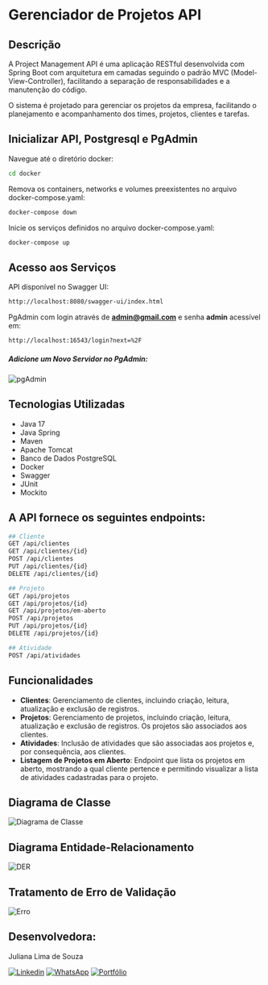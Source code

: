 # Gerenciador de Projetos API

## Descrição

A Project Management API é uma aplicação RESTful desenvolvida com Spring Boot com arquitetura em camadas seguindo o padrão MVC (Model-View-Controller), facilitando a separação de responsabilidades e a manutenção do código. 

O sistema é projetado para gerenciar os projetos da empresa, facilitando o planejamento e acompanhamento dos times, projetos, clientes e tarefas.


## Inicializar API, Postgresql e PgAdmin
Navegue até o diretório docker:
```bash
cd docker
```
Remova os containers, networks e volumes preexistentes no arquivo docker-compose.yaml:
```bash
docker-compose down
```
Inicie os serviços definidos no arquivo docker-compose.yaml:
```bash
docker-compose up
```

## Acesso aos Serviços 
API disponível no Swagger UI:
```bash
http://localhost:8080/swagger-ui/index.html
```
PgAdmin com login através de **admin@gmail.com** e senha **admin** acessível em:
```bash
http://localhost:16543/login?next=%2F
```
##### Adicione um Novo Servidor no PgAdmin:
![pgAdmin](https://github.com/JuhLima85/Gerenciador-de-Projetos/assets/89745459/ea99b7be-f93b-4bf4-9543-1eaf82b59a68)



## Tecnologias Utilizadas
- Java 17
- Java Spring
- Maven
- Apache Tomcat
- Banco de Dados PostgreSQL
- Docker
- Swagger
- JUnit
- Mockito

## A API fornece os seguintes endpoints:
```bash
## Cliente
GET /api/clientes
GET /api/clientes/{id}
POST /api/clientes
PUT /api/clientes/{id}
DELETE /api/clientes/{id}

## Projeto
GET /api/projetos
GET /api/projetos/{id}
GET /api/projetos/em-aberto
POST /api/projetos
PUT /api/projetos/{id}
DELETE /api/projetos/{id}

## Atividade
POST /api/atividades
```

## Funcionalidades

- **Clientes**: Gerenciamento de clientes, incluindo criação, leitura, atualização e exclusão de registros.
- **Projetos**: Gerenciamento de projetos, incluindo criação, leitura, atualização e exclusão de registros. Os projetos são associados aos clientes.
- **Atividades**: Inclusão de atividades que são associadas aos projetos e, por consequência, aos clientes.
- **Listagem de Projetos em Aberto**: Endpoint que lista os projetos em aberto, mostrando a qual cliente pertence e permitindo visualizar a lista de atividades cadastradas para o projeto.
 
## Diagrama de Classe
![Diagrama de Classe](https://github.com/JuhLima85/Gerenciador-de-Projetos/assets/89745459/4908b0fc-5fa1-4525-90a5-97fcfa1b588d)

## Diagrama Entidade-Relacionamento
![DER](https://github.com/JuhLima85/Gerenciador-de-Projetos/assets/89745459/7da6eee5-9a42-4b8d-b73c-fbb8ab505dc0)

## Tratamento de Erro de Validação
![Erro](https://github.com/JuhLima85/Gerenciador-de-Projetos/assets/89745459/e8f15fa8-9221-4ad7-a7eb-42744c50af87)

## Desenvolvedora:
Juliana Lima de Souza

[![Linkedin](https://img.shields.io/badge/-LinkedIn-%230077B5?style=for-the-badge&logo=linkedin&logoColor=white)](https://www.linkedin.com/feed/?trk=guest_homepage-basic_nav-header-signin)
[![WhatsApp](https://img.shields.io/badge/WhatsApp-25D366?style=for-the-badge&logo=whatsapp&logoColor=white)](https://contate.me/Juliana-Lima)
[![Portfólio](https://img.shields.io/badge/Portf%C3%B3lio-%E2%9C%88%EF%B8%8F-lightgrey?style=for-the-badge)](https://codedeving.netlify.app/)
